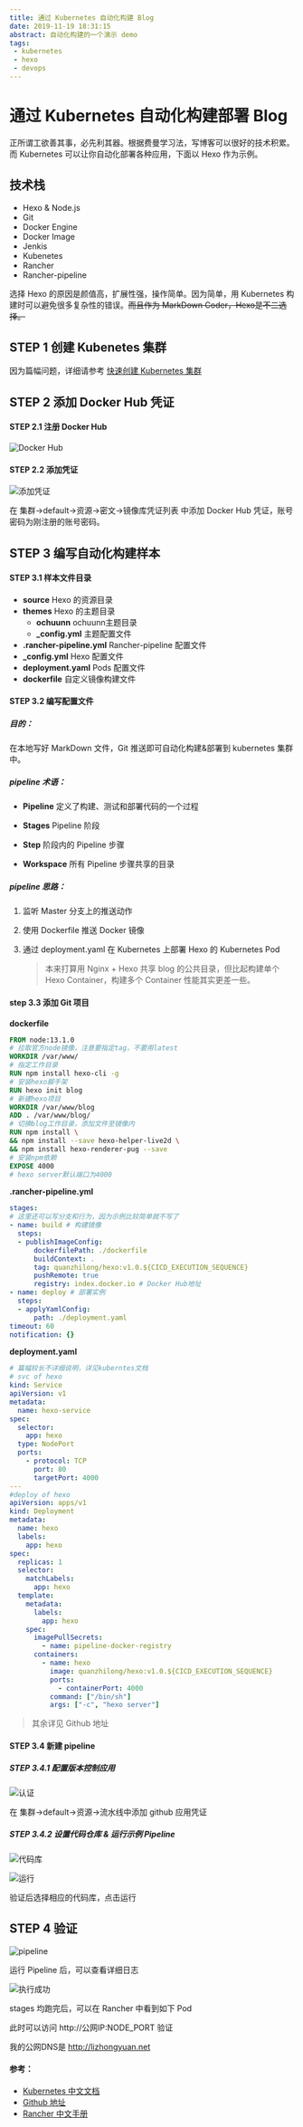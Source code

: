 ```yaml
---
title: 通过 Kubernetes 自动化构建 Blog
date: 2019-11-19 18:31:15
abstract: 自动化构建的一个演示 demo
tags:
 - kubernetes
 - hexo
 - devops
---
```




# 通过 Kubernetes 自动化构建部署 Blog

正所谓工欲善其事，必先利其器。根据费曼学习法，写博客可以很好的技术积累。而 Kubernetes 可以让你自动化部署各种应用，下面以 Hexo 作为示例。



## 技术栈

- Hexo & Node.js
- Git
- Docker Engine
- Docker Image
- Jenkis
- Kubenetes
- Rancher
- Rancher-pipeline

选择 Hexo 的原因是颜值高，扩展性强，操作简单。因为简单，用 Kubernetes 构建时可以避免很多复杂性的错误。~~而且作为 MarkDown Coder，Hexo是不二选择。~~



## STEP 1 创建 Kubenetes 集群

因为篇幅问题，详细请参考 [快速创建 Kubernetes 集群](/2019/11/19/build-rancher-kubernetes/)



## STEP 2 添加 Docker Hub 凭证

#### STEP 2.1 注册 Docker Hub

![Docker Hub](/assets/pipeline/a-1.png)

#### STEP 2.2 添加凭证

![添加凭证](/assets/pipeline/a-2.png)

在 集群->default->资源->密文->镜像库凭证列表 中添加 Docker Hub 凭证，账号密码为刚注册的账号密码。



## STEP 3 编写自动化构建样本

#### STEP 3.1 样本文件目录

- **source**  Hexo 的资源目录
- **themes** Hexo 的主题目录
  - **ochuunn** ochuunn主题目录
  - **_config.yml** 主题配置文件
- **.rancher-pipeline.yml** Rancher-pipeline 配置文件
- **_config.yml** Hexo 配置文件
- **deployment.yaml** Pods 配置文件
- **dockerfile** 自定义镜像构建文件



#### STEP 3.2 编写配置文件

##### 目的：

在本地写好 MarkDown 文件，Git 推送即可自动化构建&部署到 kubernetes 集群中。



##### pipeline 术语：

- **Pipeline** 定义了构建、测试和部署代码的一个过程

- **Stages** Pipeline 阶段

- **Step** 阶段内的 Pipeline 步骤

- **Workspace** 所有 Pipeline 步骤共享的目录

  

##### pipeline 思路：

1. 监听 Master 分支上的推送动作

2. 使用 Dockerfile 推送 Docker 镜像

3. 通过 deployment.yaml 在 Kubernetes 上部署 Hexo 的 Kubernetes Pod

   > 本来打算用 Nginx + Hexo 共享 blog 的公共目录，但比起构建单个 Hexo Container，构建多个 Container 性能其实更差一些。



#### step 3.3 添加 Git 项目

**dockerfile**

```dockerfile
FROM node:13.1.0 
# 拉取官方node镜像，注意要指定tag，不要用latest
WORKDIR /var/www/
# 指定工作目录
RUN npm install hexo-cli -g
# 安装hexo脚手架
RUN hexo init blog
# 新建hexo项目
WORKDIR /var/www/blog
ADD . /var/www/blog/
# 切换blog工作目录，添加文件至镜像内
RUN npm install \
&& npm install --save hexo-helper-live2d \
&& npm install hexo-renderer-pug --save
# 安装npm依赖
EXPOSE 4000
# hexo server默认端口为4000
```



**.rancher-pipeline.yml**

```yaml
stages:
# 这里还可以写分支和行为，因为示例比较简单就不写了
- name: build # 构建镜像
  steps:
  - publishImageConfig:
      dockerfilePath: ./dockerfile
      buildContext: .
      tag: quanzhilong/hexo:v1.0.${CICD_EXECUTION_SEQUENCE}
      pushRemote: true
      registry: index.docker.io # Docker Hub地址
- name: deploy # 部署实例
  steps:
  - applyYamlConfig:
      path: ./deployment.yaml
timeout: 60
notification: {}

```



**deployment.yaml**

```yaml
# 篇幅较长不详细说明，详见kuberntes文档
# svc of hexo
kind: Service
apiVersion: v1
metadata:
  name: hexo-service
spec:
  selector:
    app: hexo
  type: NodePort
  ports:
    - protocol: TCP
      port: 80
      targetPort: 4000
---
#deploy of hexo
apiVersion: apps/v1
kind: Deployment
metadata:
  name: hexo
  labels:
    app: hexo
spec:
  replicas: 1
  selector:
    matchLabels:
      app: hexo
  template:
    metadata:
      labels:
        app: hexo
    spec:
      imagePullSecrets:
        - name: pipeline-docker-registry
      containers:
        - name: hexo
          image: quanzhilong/hexo:v1.0.${CICD_EXECUTION_SEQUENCE}
          ports:
            - containerPort: 4000
          command: ["/bin/sh"]
          args: ["-c", "hexo server"]
```



> 其余详见 Github 地址



#### STEP 3.4 新建 pipeline

##### STEP 3.4.1 配置版本控制应用

![认证](/assets/pipeline/a-3.png)

在 集群->default->资源->流水线中添加 github 应用凭证

##### STEP 3.4.2 设置代码仓库 & 运行示例 Pipeline

![代码库](/assets/pipeline/a-4.png)

![运行](/assets/pipeline/a-5.png)

验证后选择相应的代码库，点击运行



## STEP 4 验证

![pipeline](/assets/pipeline/a-6.png)

运行 Pipeline 后，可以查看详细日志

![执行成功](/assets/pipeline/a-7.png)

stages 均跑完后，可以在 Rancher 中看到如下 Pod

此时可以访问 http://公网IP:NODE_PORT 验证





我的公网DNS是 http://lizhongyuan.net



#### 参考：

- [Kubernetes 中文文档](https://kubernetes.io/zh/)
- [Github 地址](https://github.com/ConserveLee/blog-pipeline)
- [Rancher  中文手册](https://www.bookstack.cn/read/rancher-v2.x/0de5eb5c4056b8f6.md)

